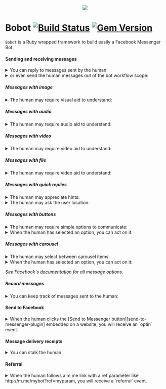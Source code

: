 <p align="center">
   <img src="https://raw.githubusercontent.com/navidemad/bobot/master/assets/images/bobot-logo.png"/>
</p>

# Bobot [![Build Status](https://travis-ci.org/navidemad/bobot.svg?branch=master)](https://travis-ci.org/navidemad/bobot) [![Gem Version](https://img.shields.io/gem/v/bobot.svg?style=flat)](https://rubygems.org/gems/bobot)
`Bobot` is a Ruby wrapped framework to build easily a Facebook Messenger Bot.

#### Sending and receiving messages

<details>
  <summary>You can reply to messages sent by the human:</summary>
  <p>

  ```ruby

  Bobot::Commander.on :message do |message|
    message.reply_with_text(text: 'Hello, human!')
  end
  ```

  </p>
</details>

<details>
  <summary>or even send the human messages out of the bot workflow scope:</summary>
  <p>

  ```ruby
  Bobot::Commander.deliver(
    body: {
      recipient: {
        id: '45123'
      },
      message: {
        text: 'Human?'
      }
    },
    query: {
      access_token: "PAGE_ACCESS_TOKEN_HERE"
    }
  )
  ```

  </p>
</details>

##### Messages with image

<details>
  <summary>The human may require visual aid to understand:</summary>
  <p>

  ```ruby
  message.reply_with_image(image_url: 'http://sky.net/visual-aids-for-stupid-organisms/pig.jpg')
  ```

  </p>
</details>

##### Messages with audio

<details>
  <summary>The human may require audio aid to understand:</summary>
  <p>

  ```ruby
  message.reply_with_audio(audio_url: 'http://sky.net/visual-aids-for-stupid-organisms/pig.mp3')
  ```

  </p>
</details>

##### Messages with video

<details>
  <summary>The human may require video aid to understand:</summary>
  <p>

  ```ruby
  message.reply_with_video(video_url: 'http://sky.net/visual-aids-for-stupid-organisms/pig.mp4')
  ```

  </p>
</details>

##### Messages with file

<details>
  <summary>The human may require video aid to understand:</summary>
  <p>

  ```ruby
  message.reply_with_file(file_url: 'http://sky.net/visual-aids-for-stupid-organisms/pig.zip')
  ```

  </p>
</details>

##### Messages with quick replies

<details>
  <summary>The human may appreciate hints:</summary>
  <p>

  ```ruby
  message.reply_with_quick_replies(
    text: 'Human, have you at least 18 years old?',
    quick_replies: [
      message.message_buttons.quick_reply_text(title: "This one", payload: "OLDER_THAN_18", image_url: nil),
      message.message_buttons.quick_reply_text(title: "This one", payload: "YOUNGER_THAN_18", image_url: nil),
    ]
  )
  ```

  </p>
</details>

<details>
  <summary>The human may ask the user location:</summary>
  <p>

  ```ruby
  message.reply_with_quick_replies(
    text: 'Human, have you at least 18 years old?',
    quick_replies: [
      message.message_buttons.quick_reply_location(image_url: nil),
      message.message_buttons.quick_reply_location(image_url: nil),
    ]
  )
  ```

  </p>
</details>

##### Messages with buttons

<details>
  <summary>The human may require simple options to communicate:</summary>
  <p>

  ```ruby
  message.reply_with_buttons(
    title: "Do you like me?"
    buttons: [
      message.message_buttons.postback(title: 'Yes', payload: "HARMLESS"),
      message.message_buttons.postback(title: 'No', payload: "WHAT_IS_A_CHATBOT"),
    ]
  )
  ```

  </p>
</details>

<details>
  <summary>When the human has selected an option, you can act on it:</summary>
  <p>

  ```ruby
  Bobot::Commander.on :postback do |postback|
    if postback.payload == 'WHAT_IS_A_CHATBOT'
      puts "Human #{postback.recipient} marked for extermination"
    end
  end
  ```

  </p>
</details>

##### Messages with carousel

<details>
  <summary>The human may select between carousel items:</summary>
  <p>

  ```ruby
  message.reply_with_generic(
    image_aspect_ratio: 'square',
    elements: [
      message.message_buttons.generic_element(
        title: "Go to aventure",
        subtitle: "You prefer to be dressed with confortable things to move easily",
        image_url: "https://image.fr/confortable-carousel-item.jpg",
        default_action_url: message.message_buttons.default_action_url(
          url: "https://my.app/view?item=42",
          messenger_extensions: true,
          webview_height_ratio: "tall",
          fallback_url: "https://my.app/",
        ),
        buttons: [
          message.message_buttons.postback(title: 'Détente', payload: "DRESS_CONFORTABLE"),
          message.message_buttons.share_basic,
          message.message_buttons.url(title: 'see details', url: "https://my.app/view?item=42"),
          # message.message_buttons.call(title: 'call support', payload: "+33142324511")
        ]
      )
    ]
  )
  ```

  </p>
</details>

<details>
  <summary>When the human has selected an option, you can act on it:</summary>
  <p>

  ```ruby
  Bobot::Commander.on :postback do |postback|
    if postback.payload == 'WHAT_IS_A_CHATBOT'
      puts "Human #{postback.recipient} marked for extermination"
    end
  end
  ```

  </p>
</details>

*See Facebook's [documentation][message-documentation] for all message options.*

##### Record messages

<details>
  <summary>You can keep track of messages sent to the human:</summary>
  <p>

  ```ruby
  Bobot::Commander.on :message_echo do |message_echo|
    message_echo.id          # => 'mid.1457764197618:41d102a3e1ae206a38'
    message_echo.sender      # => { 'id' => '1008372609250235' }
    message_echo.seq         # => 73
    message_echo.sent_at     # => 2016-04-22 21:30:36 +0200
    message_echo.text        # => 'Hello, bot!'
    message_echo.attachments # => [ { 'type' => 'image', 'payload' => { 'url' => 'https://www.example.com/1.jpg' } } ]

    # Log or store in your storage method of choice (skynet, obviously)
  end
  ```

  </p>
</details>

#### Send to Facebook

<details>
  <summary>When the human clicks the [Send to Messenger button][send-to-messenger-plugin] embedded on a website, you will receive an `optin` event.</summary>
  <p>

  ```ruby
  Bobot::Commander.on :optin do |optin|
    optin.reply_with_text(text: "Ah, human! You came from Send To Messenger plugin with ref: '#{optin.ref}'")
  end
  ```

  </p>
</details>

#### Message delivery receipts

<details>
  <summary>You can stalk the human:</summary>
  <p>

  ```ruby
  Bobot::Commander.on :delivery do |delivery|
    puts "Human was online at #{delivery.at}"
  end
  ```

  </p>
</details>

#### Referral

<details>
  <summary>When the human follows a m.me link with a ref parameter like http://m.me/mybot?ref=myparam, you will receive a `referral` event.</summary>
  <p>

  ```ruby
  Bobot::Commander.on :referral do |referral|
    optin.reply_with_text(text: "Ah, human! You came from m.me link with ref: '#{referral.ref}'")
  end
  ```

  </p>
</details>

[message-documentation]: https://developers.facebook.com/docs/messenger-platform/send-api-reference#request
[send-to-messenger-plugin]: https://developers.facebook.com/docs/messenger-platform/plugin-reference
